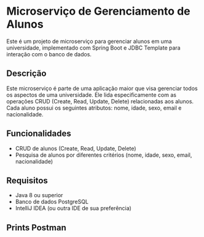 # Microserviço de Gerenciamento de Alunos

Este é um projeto de microserviço para gerenciar alunos em uma universidade, implementado com Spring Boot e JDBC Template para interação com o banco de dados.

## Descrição

Este microserviço é parte de uma aplicação maior que visa gerenciar todos os aspectos de uma universidade. Ele lida especificamente com as operações CRUD (Create, Read, Update, Delete) relacionadas aos alunos. Cada aluno possui os seguintes atributos: nome, idade, sexo, email e nacionalidade.

## Funcionalidades

- CRUD de alunos (Create, Read, Update, Delete)
- Pesquisa de alunos por diferentes critérios (nome, idade, sexo, email, nacionalidade)

## Requisitos

- Java 8 ou superior
- Banco de dados PostgreSQL
- IntelliJ IDEA (ou outra IDE de sua preferência)

## Prints Postman
